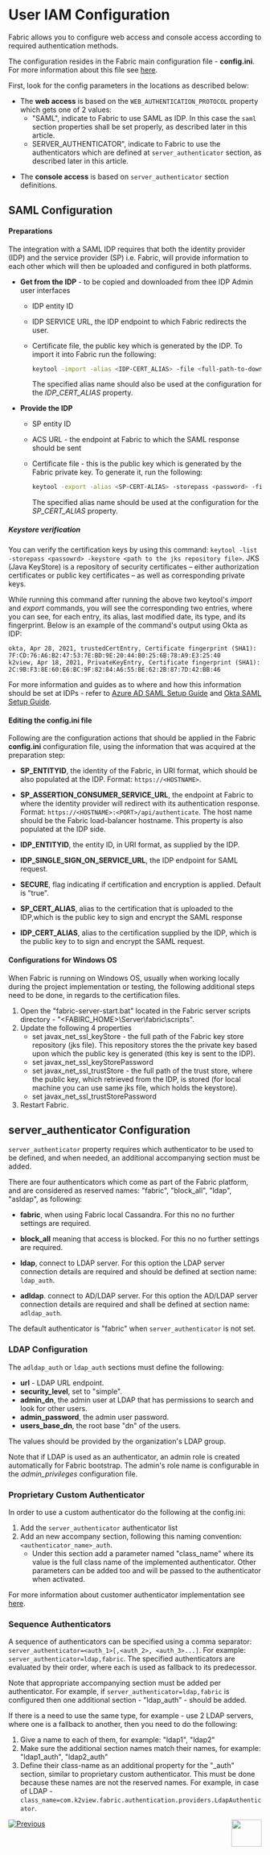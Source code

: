 # User IAM Configuration

Fabric allows you to configure web access and console access according to required authentication methods.

The configuration resides in the Fabric main configuration file - **config.ini**. For more information about this file see [here](/articles/02_fabric_architecture/05_fabric_main_configuration_files.md#configini).

First, look for the config parameters in the locations as described below:

* The **web access** is based on the `WEB_AUTHENTICATION_PROTOCOL` property which gets one of 2 values:
  * "SAML", indicate to Fabric to use SAML as IDP. In this case the `saml` section properties shall be set properly, as described later in this article. 
  * SERVER_AUTHENTICATOR", indicate to Fabric to use the authenticators which are defined at `server_authenticator` section, as described later in this article. 

- The **console access** is based on `server_authenticator` section definitions.



## SAML Configuration

#### Preparations

The integration with a SAML IDP requires that both the identity provider (IDP) and the service provider (SP) i.e. Fabric, will provide information to each other which will then be uploaded and configured in both platforms.

* **Get from the IDP** - to be copied and downloaded from thee IDP Admin user interfaces 

  * IDP entity ID

  * IDP SERVICE URL, the IDP endpoint to which Fabric redirects the user.

  * Certificate file, the public key which is generated by the IDP. To import it into Fabric run the following:

    ~~~bash
    keytool -import -alias <IDP-CERT_ALIAS> -file <full-path-to-downloaded-cert-file> -storetype JKS -keystore $K2_HOME/.cassandra_ssl/cassandra.truststore
    ~~~
    
    The specified alias name should also be used at the configuration for the *IDP_CERT_ALIAS* property. 

* **Provide the IDP**

  * SP entity ID

  * ACS URL - the endpoint at Fabric to which the SAML response should be sent

  * Certificate file - this is the public key which is generated by the Fabric private key. To generate it, run the following:

    ~~~bash
    keytool -export -alias <SP-CERT-ALIAS> -storepass <password> -file <output-filename>.cer -keystore $K2_HOME/.cassandra_ssl/keystore.jks
    ~~~
    
    The specified alias name should be used at the configuration for the *SP_CERT_ALIAS* property. 



##### Keystore verification

You can verify the certification keys by using this command: `keytool -list -storepass <passowrd> -keystore <path to the jks repository file>`. JKS (Java KeyStore) is a repository of security certificates – either authorization certificates or public key certificates – as well as corresponding private keys.

While running this command after running the above two keytool's *import* and *export* commands, you will see the corresponding two entries, where you can see, for each entry, its alias, last modified date, its type, and its fingerprint. Below is an example of the command's output using Okta as IDP:

~~~
okta, Apr 28, 2021, trustedCertEntry, Certificate fingerprint (SHA1): 7F:CD:76:A6:B2:47:53:7E:BD:9E:20:44:B0:25:6B:78:A9:E3:25:40
k2view, Apr 18, 2021, PrivateKeyEntry, Certificate fingerprint (SHA1): 2C:9B:F3:8E:60:E6:BC:9F:82:84:A6:55:BE:62:2B:87:7D:42:BB:46
~~~



For more information and guides as to where and how this information should be set at IDPs - refer to [Azure AD SAML Setup Guide](/articles/26_fabric_security/14_user_IAM_SAML_Azure_AD_setup.md) and [Okta SAML Setup Guide](/articles/26_fabric_security/15_user_IAM_SAML_Okta_setup.md).



#### Editing the config.ini file

Following are the configuration actions that should be applied in the Fabric **config.ini** configuration file, using the information that was acquired at the preparation step:

- **SP_ENTITYID**, the identity of the Fabric, in URI format, which should be also populated at the IDP. Format: `https://<HOSTNAME>`. 

- **SP_ASSERTION_CONSUMER_SERVICE_URL**, the endpoint at Fabric to where the identity provider will redirect with its authentication response. Format: `https://<HOSTNAME>:<PORT>/api/authenticate`. The host name should be the Fabric load-balancer hostname. This property is also populated at the IDP side.
- **IDP_ENTITYID**, the entity ID, in URI format, as supplied by the IDP.

- **IDP_SINGLE_SIGN_ON_SERVICE_URL**, the IDP endpoint for SAML request. 

- **SECURE**, flag indicating if certification and encryption is applied. Default is "true".

- **SP_CERT_ALIAS**, alias to the certification that is uploaded to the IDP,which is the public key to sign and encrypt the SAML response 

- **IDP_CERT_ALIAS**, alias to the certification supplied by the IDP, which is the public key to to sign and encrypt the SAML request.



#### Configurations for Windows OS

When Fabric is running on Windows OS, usually when working locally during the project implementation or testing, the following additional steps need to be done, in regards to the certification files.

1. Open the "fabric-server-start.bat" located in the Fabric server scripts directory - "<FABIRC_HOME>\Server\fabric\scripts".
2. Update the following 4 properties
   - set javax_net_ssl_keyStore - the full path of the Fabric key store repository (jks file). This repository stores the the private key based upon which the public key is generated (this key is sent to the IDP).
   - set javax_net_ssl_keyStorePassword
   - set javax_net_ssl_trustStore - the full path of the trust store, where the public key, which retrieved from the IDP, is stored (for local machine you can use same jks file, which holds the keystore).
   - set javax_net_ssl_trustStorePassword
3. Restart Fabric.



## server_authenticator Configuration

`server_authenticator`  property requires which authenticator to be used to be defined,  and when needed,  an additional accompanying section must be added.

There are four authenticators which come as part of the Fabric platform, and are considered as reserved names: "fabric", "block_all", "ldap", "asldap", as following:

- **fabric**, when using Fabric local Cassandra. For this no no further settings are required.
- **block_all** meaning that access is blocked. For this no no further settings are required. 
- **ldap**, connect to LDAP server. For this option the LDAP server connection details are required and should be defined at section name: `ldap_auth`. 

- **adldap**. connect to AD/LDAP server. For this option the AD/LDAP server connection details are required and shall be defined at section name: `adldap_auth`.

The default authenticator is "fabric" when `server_authenticator` is not set.

### LDAP Configuration

The `adldap_auth` or `ldap_auth` sections must define the following:

- **url** - LDAP URL endpoint.
- **security_level**, set to "simple".
- **admin_dn**, the admin user at LDAP that has permissions to search and look for other users.
- **admin_password**, the admin user password.
- **users_base_dn**, the root base "dn" of the users.

The values should be provided by the organization's LDAP group.

Note that if LDAP is used as an authenticator, an admin role is created automatically for Fabric bootstrap. The admin's role name is configurable in the *admin_privileges* configuration file. 

### Proprietary Custom Authenticator

In order to use a custom authenticator do the following at the config.ini:

1. Add the `server_authenticator` authenticator list
2. Add an new accompany section, following this naming convention: `<authenticator_name>_auth`. 
   - Under this section add a parameter named "class_name" where its value is the full class name of the implemented authenticator. Other parameters can be added too and will be passed to the authenticator when activated.

For more information about customer authenticator implementation see [here]().

### Sequence Authenticators

A sequence of authenticators can be specified using a comma separator:  `server_authenticator=<auth_1>[,<auth_2>, <auth_3>...]`.  For example: `server_authenticator=ldap,fabric`. The specified authenticators are evaluated by their order, where each is used as fallback to its predecessor.

Note that appropriate accompanying section must be added per authenticator. For example, if `server_authenticator=ldap,fabric` is configured then one additional section - "ldap_auth" - should be added.

If there is a need to use the same type, for example - use 2 LDAP servers, where one is a fallback to another, then you need to do the following:

1. Give a name to each of them, for example: "ldap1", "ldap2"
2. Make sure the additional section names match their names, for example: "ldap1_auth", "ldap2_auth"
3. Define their class-name as an additional property for the "<name>_auth" section, similar to proprietary custom authenticator. This must be done because these names are not the reserved names. For example, in case of LDAP - `class_name=com.k2view.fabric.authentication.providers.LdapAuthenticator`.







[![Previous](/articles/images/Previous.png)](/articles/26_fabric_security/12_web_login.md)[<img align="right" width="60" height="54" src="/articles/images/Next.png">](/articles/26_fabric_security/14_user_IAM_SAML_Azure_AD_setup.md)

